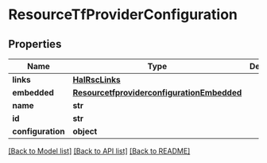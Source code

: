 # ResourceTfProviderConfiguration

## Properties
Name | Type | Description | Notes
------------ | ------------- | ------------- | -------------
**links** | [**HalRscLinks**](HalRscLinks.md) |  | [optional] 
**embedded** | [**ResourcetfproviderconfigurationEmbedded**](ResourcetfproviderconfigurationEmbedded.md) |  | [optional] 
**name** | **str** |  | 
**id** | **str** |  | [optional] 
**configuration** | **object** |  | 

[[Back to Model list]](../README.md#documentation-for-models) [[Back to API list]](../README.md#documentation-for-api-endpoints) [[Back to README]](../README.md)


